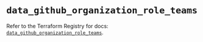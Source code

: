 # `data_github_organization_role_teams`

Refer to the Terraform Registry for docs: [`data_github_organization_role_teams`](https://registry.terraform.io/providers/integrations/github/6.7.1/docs/data-sources/organization_role_teams).
